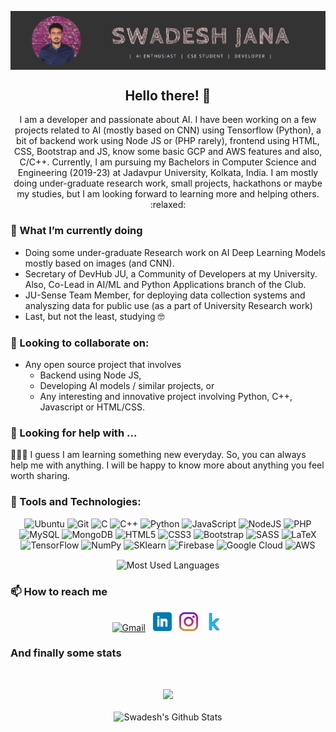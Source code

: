 <!--
**Swadesh13/Swadesh13** is a ✨ _special_ ✨ repository because its `README.md` (this file) appears on your GitHub profile.
-->

<p align="center">
<img align="center" src="https://github.com/Swadesh13/Swadesh13/raw/main/icon/header.png" alt="Swadesh Jana's header">
</p>

<h2 align="center">Hello there! 👋</h2>

<p align="center"> I am a developer and passionate about AI. I have been working on a few projects related to AI (mostly based on CNN) using Tensorflow (Python), a bit of backend work using Node JS or (PHP rarely), frontend using HTML, CSS, Bootstrap and JS, know some basic GCP and AWS features and also, C/C++. Currently, I am pursuing my Bachelors in Computer Science and Engineering (2019-23) at Jadavpur University, Kolkata, India. I am mostly doing under-graduate research work, small projects, hackathons or maybe my studies, but I am looking forward to learning more and helping others. :relaxed:</p>

### 🌱 What I’m currently doing

- Doing some under-graduate Research work on AI Deep Learning Models mostly based on images (and CNN).
- Secretary of DevHub JU, a Community of Developers at my University. Also, Co-Lead in AI/ML and Python Applications branch of the Club.
- JU-Sense Team Member, for deploying data collection systems and analyszing data for public use (as a part of University Research work)
- Last, but not the least, studying 🤓

### 👯 Looking to collaborate on:

- Any open source project that involves
  - Backend using Node JS,
  - Developing AI models / similar projects, or
  - Any interesting and innovative project involving Python, C++, Javascript or HTML/CSS.

### 🤔 Looking for help with ...

🤔🤔🤔 I guess I am learning something new everyday. So, you can always help me with anything. I will be happy to know more about anything you feel worth sharing.

### 🔧 Tools and Technologies:

<p align="center">
<img alt="Ubuntu" src="https://img.shields.io/badge/Ubuntu-E95420?style=for-the-badge&logo=ubuntu&logoColor=white" />
<img alt="Git" src="https://img.shields.io/badge/git%20-%23F05033.svg?&style=for-the-badge&logo=git&logoColor=white"/>
<img alt="C" src="https://img.shields.io/badge/c%20-%2300599C.svg?&style=for-the-badge&logo=c&logoColor=white"/>
<img alt="C++" src="https://img.shields.io/badge/c++%20-%2300599C.svg?&style=for-the-badge&logo=c%2B%2B&ogoColor=white"/>
<img alt="Python" src="https://img.shields.io/badge/python%20-%2314354C.svg?&style=for-the-badge&logo=python&logoColor=white"/>
<img alt="JavaScript" src="https://img.shields.io/badge/javascript%20-%23323330.svg?&style=for-the-badge&logo=javascript&logoColor=%23F7DF1E"/>
<img alt="NodeJS" src="https://img.shields.io/badge/node.js%20-%2343853D.svg?&style=for-the-badge&logo=node.js&logoColor=white"/>
<img alt="PHP" src="https://img.shields.io/badge/php-%23777BB4.svg?&style=for-the-badge&logo=php&logoColor=white"/>
<img alt="MySQL" src="https://img.shields.io/badge/mysql-%2300f.svg?&style=for-the-badge&logo=mysql&logoColor=white"/>
<img alt="MongoDB" src ="https://img.shields.io/badge/MongoDB-%234ea94b.svg?&style=for-the-badge&logo=mongodb&logoColor=white"/>
<img alt="HTML5" src="https://img.shields.io/badge/html5%20-%23E34F26.svg?&style=for-the-badge&logo=html5&logoColor=white"/>
<img alt="CSS3" src="https://img.shields.io/badge/css3%20-%231572B6.svg?&style=for-the-badge&logo=css3&logoColor=white"/>
<img alt="Bootstrap" src="https://img.shields.io/badge/bootstrap%20-%23563D7C.svg?&style=for-the-badge&logo=bootstrap&logoColor=white"/>
<img alt="SASS" src="https://img.shields.io/badge/SASS%20-hotpink.svg?&style=for-the-badge&logo=SASS&logoColor=white"/>
<img alt="LaTeX" src="https://img.shields.io/badge/latex%20-%23008080.svg?&style=for-the-badge&logo=latex&logoColor=white"/>
<img alt="TensorFlow" src="https://img.shields.io/badge/TensorFlow%20-%23FF6F00.svg?&style=for-the-badge&logo=TensorFlow&logoColor=white" />
<img alt="NumPy" src="https://img.shields.io/badge/numpy%20-%23013243.svg?&style=for-the-badge&logo=numpy&logoColor=white" />
<img alt="SKlearn" src="https://img.shields.io/badge/sklearn%20-%23FF9900.svg?&style=for-the-badge&logo=sklearn&logoColor=white" />
<img alt="Firebase" src="https://img.shields.io/badge/firebase%20-%23039BE5.svg?&style=for-the-badge&logo=firebase"/>
<img alt="Google Cloud" src="https://img.shields.io/badge/Google%20Cloud%20-%234285F4.svg?&style=for-the-badge&logo=google-cloud&logoColor=white"/>
<img alt="AWS" src="https://img.shields.io/badge/AWS%20-%23FF9900.svg?&style=for-the-badge&logo=amazon-aws&logoColor=white"/>
</p>
<p align="center">
<img align="center" src="https://github-readme-stats.vercel.app/api/top-langs/?username=Swadesh13&show_icons=true&include_all_commits=true&theme=material-palenight" alt="Most Used Languages">
</p>

### 📫 How to reach me

<p align="center">
<a href="mailto:swadeshjana@gmail.com"><img alt="Gmail" height="30" src="https://img.shields.io/badge/Gmail-D14836?style=for-the-badge&logo=gmail&logoColor=white" /></a>&nbsp;&nbsp;
<a href="https://www.linkedin.com/in/swadeshjana/"><img height="30" src="https://github.com/Swadesh13/Swadesh13/blob/main/icon/linkedin.png?raw=true" alt="LinkedIn"></a>&nbsp;&nbsp;
<a href="https://instagram.com/swadesh.1"><img height="30" src="https://github.com/Swadesh13/Swadesh13/blob/main/icon/instagram.jpg?raw=true" alt="Instagraqm"></a>&nbsp;&nbsp;
<a href="https://kaggle.com/swadeshjana"><img height="30" src="https://github.com/Swadesh13/Swadesh13/blob/main/icon/kaggle.png?raw=true" alt="Kaggle"></a>
</p>

### And finally some stats

<br/>
<p align="center">
<img src="https://komarev.com/ghpvc/?username=Swadesh13"><br/><br/>
<img src="https://github-readme-stats.vercel.app/api?username=Swadesh13&show_icons=true&theme=radical" alt="Swadesh's Github Stats">

</p>
